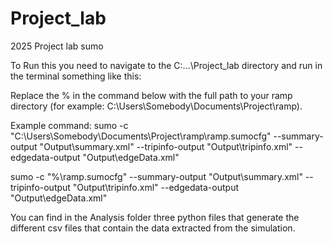 # Project_lab
2025 Project lab sumo

To Run this you need to navigate to the C:\...\Project_lab directory and run in the terminal something like this:

Replace the % in the command below with the full path to your ramp directory (for example: C:\Users\Somebody\Documents\Project\ramp).

Example command:
sumo -c "C:\Users\Somebody\Documents\Project\ramp\ramp.sumocfg" --summary-output "Output\summary.xml" --tripinfo-output "Output\tripinfo.xml" --edgedata-output "Output\edgeData.xml"

sumo -c "%\ramp.sumocfg" --summary-output "Output\summary.xml" --tripinfo-output "Output\tripinfo.xml" --edgedata-output "Output\edgeData.xml"

You can find in the Analysis folder three python files that generate the different csv files that contain the data extracted from the simulation.